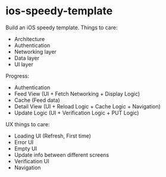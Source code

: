 # ios-speedy-template

Build an iOS speedy template. Things to care:

* Architecture
* Authentication
* Networking layer
* Data layer
* UI layer

Progress:
* Authentication
* Feed View (UI + Fetch Networking + Display Logic)
* Cache (Feed data)
* Detail View (UI + Reload Logic + Cache Logic + Navigation)
* Update Logic (UI + Verification Logic + PUT Logic)

UX things to care:
* Loading UI (Refresh, First time)
* Error UI
* Empty UI
* Update info between different screens
* Verification UI
* Navigation

